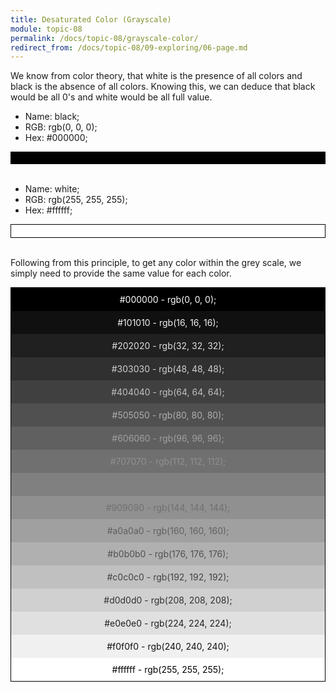 ```yaml
---
title: Desaturated Color (Grayscale)
module: topic-08
permalink: /docs/topic-08/grayscale-color/
redirect_from: /docs/topic-08/09-exploring/06-page.md
---
```


<div class="divider-heading"></div>

We know from color theory, that white is the presence of all colors and black is the absence of all colors. Knowing this, we can deduce that black would be all 0's and white would be all full value.

- Name: black;
- RGB: rgb(0, 0, 0);
- Hex: #000000;

<div width="50%" height="20px"
    style="background-color:rgb(0, 0, 0);padding:10px;">
</div>

<br />

- Name: white;
- RGB: rgb(255, 255, 255);
- Hex: #ffffff;

<div width="50%" height="20px"
    style="background-color:#ffffff;border-style:solid;border-width:1px;border-color:#000;padding:10px;">
</div>

<br />

Following from this principle, to get any color within the grey scale, we simply need to provide the same value for each color.

<div style="border-style:solid;border-width:1px;border-color:#000;text-align:center;">
  <div width="50%" height="20px"
      style="background-color:#000000;color:#ffffff;padding:10px;">
      #000000 - rgb(0, 0, 0);
  </div>
  <div width="50%" height="20px"
      style="background-color:#101010;color:#f0f0f0;padding:10px;">
      #101010 - rgb(16, 16, 16);
  </div>
  <div width="50%" height="20px"
      style="background-color:#202020;color:#e0e0e0;padding:10px;">
      #202020 - rgb(32, 32, 32);
  </div>
  <div width="50%" height="20px"
      style="background-color:#303030;color:#d0d0d0;padding:10px;">
      #303030 - rgb(48, 48, 48);
  </div>
  <div width="50%" height="20px"
      style="background-color:#404040;color:#c0c0c0;padding:10px;">
      #404040 - rgb(64, 64, 64);
  </div>
  <div width="50%" height="20px"
      style="background-color:#505050;color:#b0b0b0;padding:10px;">
      #505050 - rgb(80, 80, 80);
  </div>
  <div width="50%" height="20px"
      style="background-color:#606060;color:#a0a0a0;padding:10px;">
      #606060 - rgb(96, 96, 96);
  </div>
  <div width="50%" height="20px"
      style="background-color:#707070;color:#909090;padding:10px;">
      #707070 - rgb(112, 112, 112);
  </div>
  <div width="50%" height="20px"
      style="background-color:#808080;color:#808080;padding:10px;">
      #808080 - rgb(128, 128, 128);
  </div>
  <div width="50%" height="20px"
      style="background-color:#909090;color:#707070;padding:10px;">
      #909090 - rgb(144, 144, 144);
  </div>
  <div width="50%" height="20px"
      style="background-color:#a0a0a0;color:#606060;padding:10px;">
      #a0a0a0 - rgb(160, 160, 160);
  </div>
  <div width="50%" height="20px"
      style="background-color:#b0b0b0;color:#505050;padding:10px;">
      #b0b0b0 - rgb(176, 176, 176);
  </div>
  <div width="50%" height="20px"
      style="background-color:#c0c0c0;color:#404040;padding:10px;">
      #c0c0c0 - rgb(192, 192, 192);
  </div>
  <div width="50%" height="20px"
      style="background-color:#d0d0d0;color:#303030;padding:10px;">
      #d0d0d0 - rgb(208, 208, 208);
  </div>
  <div width="50%" height="20px"
      style="background-color:#e0e0e0;color:#202020;padding:10px;">
      #e0e0e0 - rgb(224, 224, 224);
  </div>
  <div width="50%" height="20px"
      style="background-color:#f0f0f0;color:#101010;padding:10px;">
      #f0f0f0 - rgb(240, 240, 240);
  </div>
  <div width="50%" height="20px"
      style="background-color:#ffffff;color:#000000;padding:10px;">
      #ffffff - rgb(255, 255, 255);
  </div>
</div>

<br />
